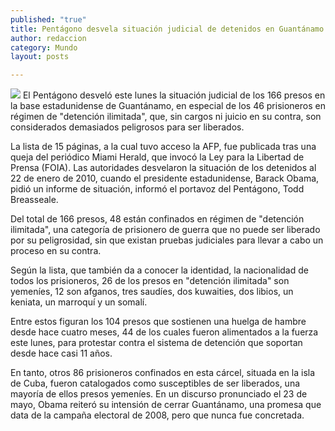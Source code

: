 ```yaml
---
published: "true"
title: Pentágono desvela situación judicial de detenidos en Guantánamo
author: redaccion
category: Mundo
layout: posts

---
```


![](http://i.imgur.com/49Zxw5W.jpg)
El Pentágono desveló este lunes la situación judicial de los 166 presos en la base estadunidense de Guantánamo, en especial de los 46 prisioneros en régimen de "detención ilimitada", que, sin cargos ni juicio en su contra, son considerados demasiados peligrosos para ser liberados.

La lista de 15 páginas, a la cual tuvo acceso la AFP, fue publicada tras una queja del periódico Miami Herald, que invocó la Ley para la Libertad de Prensa (FOIA). Las autoridades desvelaron la situación de los detenidos al 22 de enero de 2010, cuando el presidente estadunidense, Barack Obama, pidió un informe de situación, informó el portavoz del Pentágono, Todd Breasseale.

Del total de 166 presos, 48 están confinados en régimen de "detención ilimitada", una categoría de prisionero de guerra que no puede ser liberado por su peligrosidad, sin que existan pruebas judiciales para llevar a cabo un proceso en su contra.

Según la lista, que también da a conocer la identidad, la nacionalidad de todos los prisioneros, 26 de los presos en "detención ilimitada" son yemeníes, 12 son afganos, tres saudíes, dos kuwaities, dos libios, un keniata, un marroquí y un somalí.

Entre estos figuran los 104 presos que sostienen una huelga de hambre desde hace cuatro meses, 44 de los cuales fueron alimentados a la fuerza este lunes, para protestar contra el sistema de detención que soportan desde hace casi 11 años.

En tanto, otros 86 prisioneros confinados en esta cárcel, situada en la isla de Cuba, fueron catalogados como susceptibles de ser liberados, una mayoría de ellos presos yemeníes. En un discurso pronunciado el 23 de mayo, Obama reiteró su intensión de cerrar Guantánamo, una promesa que data de la campaña electoral de 2008, pero que nunca fue concretada.
